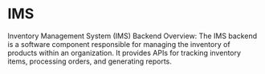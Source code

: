 # IMS
Inventory Management System (IMS) Backend Overview: The IMS backend is a software component responsible for managing the inventory of products within an organization. It provides APIs for tracking inventory items, processing orders, and generating reports.
